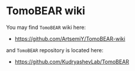 # TomoBEAR wiki
You may find `TomoBEAR` wiki here:
- https://github.com/ArtsemiY/TomoBEAR-wiki

and `TomoBEAR` repository is located here:
- https://github.com/KudryashevLab/TomoBEAR
